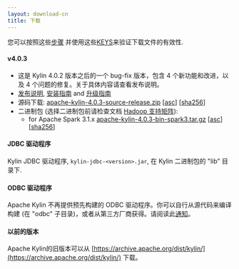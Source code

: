 ```yaml
---
layout: download-cn
title: 下载
---
```


您可以按照这些[步骤](https://www.apache.org/info/verification.html) 并使用这些[KEYS](https://www.apache.org/dist/kylin/KEYS)来验证下载文件的有效性.

#### v4.0.3
- 这是 Kylin 4.0.2 版本之后的一个 bug-fix 版本，包含 4 个新功能和改进，以及 4 个问题的修复。关于具体内容请查看发布说明。
- [发布说明](/docs/release_notes.html), [安装指南](https://cwiki.apache.org/confluence/display/KYLIN/Installation+Guide) and [升级指南](/docs/howto/howto_upgrade.html)
- 源码下载: [apache-kylin-4.0.3-source-release.zip](https://www.apache.org/dyn/closer.cgi/kylin/apache-kylin-4.0.3/apache-kylin-4.0.3-source-release.zip) \[[asc](https://www.apache.org/dist/kylin/apache-kylin-4.0.3/apache-kylin-4.0.3-source-release.zip.asc)\] \[[sha256](https://www.apache.org/dist/kylin/apache-kylin-4.0.3/apache-kylin-4.0.3-source-release.zip.sha256)\]
- 二进制包 (选择二进制包前请检查文档 [Hadoop 支持矩阵](https://cwiki.apache.org/confluence/display/KYLIN/Support+Hadoop+Version+Matrix+of+Kylin+4)):
  - for Apache Spark 3.1.x [apache-kylin-4.0.3-bin-spark3.tar.gz](https://www.apache.org/dyn/closer.cgi/kylin/apache-kylin-4.0.3/apache-kylin-4.0.3-bin-spark3.tar.gz) \[[asc](https://www.apache.org/dist/kylin/apache-kylin-4.0.3/apache-kylin-4.0.3-bin-spark3.tar.gz.asc)\] \[[sha256](https://www.apache.org/dist/kylin/apache-kylin-4.0.3/apache-kylin-4.0.3-bin-spark3.tar.gz.sha256)\]


#### JDBC 驱动程序

Kylin JDBC 驱动程序, `kylin-jdbc-<version>.jar`, 在 Kylin 二进制包的 "lib" 目录下.

#### ODBC 驱动程序

Apache Kylin 不再提供预先构建的 ODBC 驱动程序。你可以自行从源代码来编译构建 (在 "odbc" 子目录)，或者从第三方厂商获得。请阅读此[通知](http://apache-kylin.74782.x6.nabble.com/Kylin-ODBC-driver-is-removed-from-download-page-td12928.html)。

#### 以前的版本  
Apache Kylin的旧版本可以从 [https://archive.apache.org/dist/kylin/](https://archive.apache.org/dist/kylin/) 下载。
